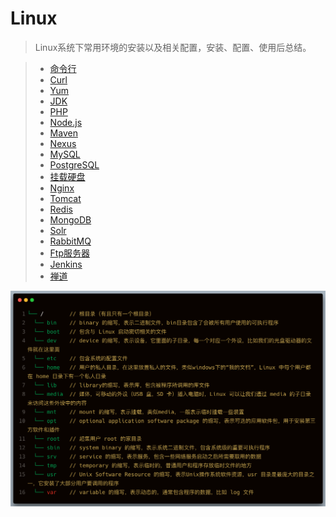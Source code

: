 # Linux

> Linux系统下常用环境的安装以及相关配置，安装、配置、使用后总结。  

> * [命令行](../linux/cmd.md)
> * [Curl](../linux/curl.md)
> * [Yum](../linux/yum.md)
> * [JDK](../linux/jdk.md)
> * [PHP](../linux/php.md)
> * [Node.js](../linux/nodejs.md)
> * [Maven](../linux/maven.md)
> * [Nexus](../linux/nexus.md)
> * [MySQL](../linux/mysql.md)
> * [PostgreSQL](../linux/pgsql.md)
> * [挂载硬盘](../linux/mount.md)
> * [Nginx](../linux/nginx.md)
> * [Tomcat](../linux/tomcat.md)
> * [Redis](../linux/redis.md)
> * [MongoDB](../linux/mongodb.md)
> * [Solr](../linux/solr.md)
> * [RabbitMQ](../linux/rabbitmq.md)
> * [Ftp服务器](../linux/ftp.md)
> * [Jenkins](../linux/jenkins.md)
> * [禅道](../linux/zentao.md)

![linux系统目录结构](../assets/linux-dir-1.png)